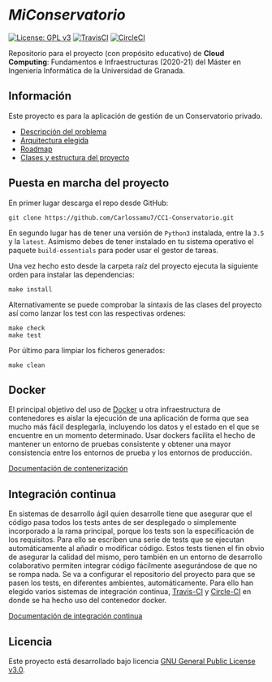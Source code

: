 # *MiConservatorio*

[![License: GPL v3](https://img.shields.io/badge/License-GPL%20v3-blue.svg)](https://www.gnu.org/licenses/gpl-3.0)
[![TravisCI](https://travis-ci.com/Carlossamu7/CC1-Conservatorio.svg?branch=master)](https://travis-ci.com/github/Carlossamu7/CC1-Conservatorio)
[![CircleCI](https://circleci.com/gh/Carlossamu7/CC1-Conservatorio.svg?style=svg)](https://app.circleci.com/pipelines/github/Carlossamu7/CC1-Conservatorio)

Repositorio para el proyecto (con propósito educativo) de **Cloud Computing**: Fundamentos e Infraestructuras (2020-21) del Máster en Ingeniería Informática de la Universidad de Granada.

## Información ##

Este proyecto es para la aplicación de gestión de un Conservatorio privado.

- [Descripción del problema](https://github.com/Carlossamu7/CC1-Conservatorio/blob/master/docs/descripcion.md)
- [Arquitectura elegida](https://github.com/Carlossamu7/CC1-Conservatorio/blob/master/docs/arquitectura.md)
- [Roadmap](https://github.com/Carlossamu7/CC1-Conservatorio/blob/master/docs/roadmap.md)
- [Clases y estructura del proyecto](https://github.com/Carlossamu7/CC1-Conservatorio/blob/master/docs/clasessindetalle.md)

## Puesta en marcha del proyecto ##

En primer lugar descarga el repo desde GitHub:

```
git clone https://github.com/Carlossamu7/CC1-Conservatorio.git
```

En segundo lugar has de tener una versión de `Python3` instalada, entre la `3.5` y la `latest`. Asimismo debes de tener instalado en tu sistema operativo el paquete `build-essentials` para poder usar el gestor de tareas.

Una vez hecho esto desde la carpeta raíz del proyecto ejecuta la siguiente orden para instalar las dependencias:

```
make install
```

Alternativamente se puede comprobar la sintaxis de las clases del proyecto así como lanzar los test con las respectivas ordenes:

```
make check
make test
```

Por último para limpiar los ficheros generados:
```
make clean
```

## Docker ##

El principal objetivo del uso de [Docker]((https://www.docker.com/)) u otra infraestructura de contenedores es aislar la ejecución de una aplicación de forma que sea mucho más fácil desplegarla, incluyendo los datos y el estado en el que se encuentre en un momento determinado. Usar dockers facilita el hecho de mantener un entorno de pruebas consistente y obtener una mayor consistencia entre los entornos de prueba y los entornos de producción.

[Documentación de contenerización](https://github.com/Carlossamu7/CC1-Conservatorio/blob/master/docs/docker.md)

## Integración continua ##

En sistemas de desarrollo ágil quien desarrolle tiene que asegurar que el código pasa todos los tests antes de ser desplegado o simplemente incorporado a la rama principal, porque los tests son la especificación de los requisitos. Para ello se escriben una serie de tests que se ejecutan automáticamente al añadir o modificar código. Estos tests tienen el fin obvio de asegurar la calidad del mismo, pero también en un entorno de desarrollo colaborativo permiten integrar código fácilmente asegurándose de que no se rompa nada. Se va a configurar el repositorio del proyecto para que se pasen los tests, en diferentes ambientes, automáticamente. Para ello han elegido varios sistemas de integración continua, [Travis-CI](https://travis-ci.com/) y [Circle-CI](https://circleci.com/) en donde se ha hecho uso del contenedor docker.

[Documentación de integración continua](https://github.com/Carlossamu7/CC1-Conservatorio/blob/master/docs/ci.md)

## Licencia

Este proyecto está desarrollado bajo licencia [GNU General Public License v3.0](https://es.wikipedia.org/wiki/GNU_General_Public_License).

